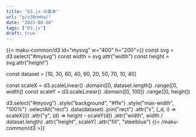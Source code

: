 ```yaml
---
title: "D3.js の基本"
url: "p/v38nmhw/"
date: "2023-08-08"
tags: ["D3.js"]
draft: true
---
```


{{< maku-common/d3 id="mysvg" w="400" h="200">}}
const svg = d3.select("#mysvg")
const width = svg.attr("width")
const height = svg.attr("height")

const dataset = [10, 30, 60, 40, 90, 20, 50, 70, 10, 40]

const scaleX = d3.scaleLinear()
  .domain([0, dataset.length])
  .range([0, width])
const scaleY = d3.scaleLinear()
  .domain([0, 100])
  .range([0, height])

d3.select("#mysvg")
  .style("background", "#ffe")
  .style("max-width", "100%")
  .selectAll("rect")
  .data(dataset)
  .join("rect")
  .attr("x", (_d, i) => scaleX(i))
  .attr("y", (d) => height - scaleY(d))
  .attr("width", width / dataset.length)
  .attr("height", scaleY)
  .attr("fill", "steelblue")
{{< /maku-common/d3 >}}

